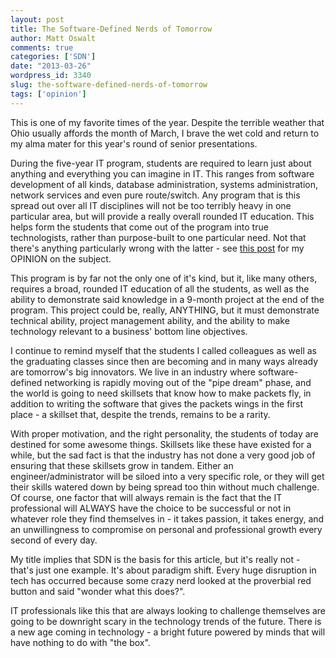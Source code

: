 ```yaml
---
layout: post
title: The Software-Defined Nerds of Tomorrow
author: Matt Oswalt
comments: true
categories: ['SDN']
date: "2013-03-26"
wordpress_id: 3340
slug: the-software-defined-nerds-of-tomorrow
tags: ['opinion']
---
```



This is one of my favorite times of the year. Despite the terrible weather that Ohio usually affords the month of March, I brave the wet cold and return to my alma mater for this year's round of senior presentations.

During the five-year IT program, students are required to learn just about anything and everything you can imagine in IT. This ranges from software development of all kinds, database administration, systems administration, network services and even pure route/switch. Any program that is this spread out over all IT disciplines will not be too terribly heavy in one particular area, but will provide a really overall rounded IT education. This helps form the students that come out of the program into true technologists, rather than purpose-built to one particular need. Not that there's anything particularly wrong with the latter - see [this post](https://keepingitclassless.net/2013/01/the-unified-skillset/) for my OPINION on the subject.

This program is by far not the only one of it's kind, but it, like many others, requires a broad, rounded IT education of all the students, as well as the ability to demonstrate said knowledge in a 9-month project at the end of the program. This project could be, really, ANYTHING, but it must demonstrate technical ability, project management ability, and the ability to make technology relevant to a business' bottom line objectives.

I continue to remind myself that the students I called colleagues as well as the graduating classes since then are becoming and in many ways already are tomorrow's big innovators. We live in an industry where software-defined networking is rapidly moving out of the "pipe dream" phase, and the world is going to need skillsets that know how to make packets fly, in addition to writing the software that gives the packets wings in the first place - a skillset that, despite the trends, remains to be a rarity.

With proper motivation, and the right personality, the students of today are destined for some awesome things. Skillsets like these have existed for a while, but the sad fact is that the industry has not done a very good job of ensuring that these skillsets grow in tandem. Either an engineer/administrator will be siloed into a very specific role, or they will get their skills watered down by being spread too thin without much challenge. Of course, one factor that will always remain is the fact that the IT professional will ALWAYS have the choice to be successful or not in whatever role they find themselves in - it takes passion, it takes energy, and an unwillingness to compromise on personal and professional growth every second of every day.

My title implies that SDN is the basis for this article, but it's really not - that's just one example. It's about paradigm shift. Every huge disruption in tech has occurred because some crazy nerd looked at the proverbial red button and said "wonder what this does?".

IT professionals like this that are always looking to challenge themselves are going to be downright scary in the technology trends of the future. There is a new age coming in technology - a bright future powered by minds that will have nothing to do with "the box".

